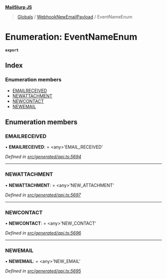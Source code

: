 **[MailSlurp JS](../README.md)**

> [Globals](../README.md) / [WebhookNewEmailPayload](../modules/webhooknewemailpayload.md) / EventNameEnum

# Enumeration: EventNameEnum

**`export`** 

## Index

### Enumeration members

* [EMAILRECEIVED](webhooknewemailpayload.eventnameenum.md#emailreceived)
* [NEWATTACHMENT](webhooknewemailpayload.eventnameenum.md#newattachment)
* [NEWCONTACT](webhooknewemailpayload.eventnameenum.md#newcontact)
* [NEWEMAIL](webhooknewemailpayload.eventnameenum.md#newemail)

## Enumeration members

### EMAILRECEIVED

•  **EMAILRECEIVED**:  = \<any>'EMAIL\_RECEIVED'

*Defined in [src/generated/api.ts:5694](https://github.com/mailslurp/mailslurp-client/blob/b27590b/src/generated/api.ts#L5694)*

___

### NEWATTACHMENT

•  **NEWATTACHMENT**:  = \<any>'NEW\_ATTACHMENT'

*Defined in [src/generated/api.ts:5697](https://github.com/mailslurp/mailslurp-client/blob/b27590b/src/generated/api.ts#L5697)*

___

### NEWCONTACT

•  **NEWCONTACT**:  = \<any>'NEW\_CONTACT'

*Defined in [src/generated/api.ts:5696](https://github.com/mailslurp/mailslurp-client/blob/b27590b/src/generated/api.ts#L5696)*

___

### NEWEMAIL

•  **NEWEMAIL**:  = \<any>'NEW\_EMAIL'

*Defined in [src/generated/api.ts:5695](https://github.com/mailslurp/mailslurp-client/blob/b27590b/src/generated/api.ts#L5695)*
